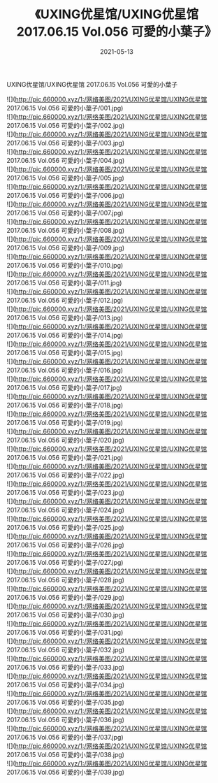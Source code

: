﻿---
layout: post
title:  《UXING优星馆/UXING优星馆 2017.06.15 Vol.056 可愛的小葉子》
date:   2021-05-13
img: http://pic.660000.xyz/1:/网络美图/2021/UXING优星馆/UXING优星馆 2017.06.15 Vol.056 可愛的小葉子/000.jpg
categories: [美女, 清纯, 唯美]
---

UXING优星馆/UXING优星馆 2017.06.15 Vol.056 可愛的小葉子

 ![](http://pic.660000.xyz/1:/网络美图/2021/UXING优星馆/UXING优星馆 2017.06.15 Vol.056 可愛的小葉子/001.jpg) <br>![](http://pic.660000.xyz/1:/网络美图/2021/UXING优星馆/UXING优星馆 2017.06.15 Vol.056 可愛的小葉子/002.jpg) <br>![](http://pic.660000.xyz/1:/网络美图/2021/UXING优星馆/UXING优星馆 2017.06.15 Vol.056 可愛的小葉子/003.jpg) <br>![](http://pic.660000.xyz/1:/网络美图/2021/UXING优星馆/UXING优星馆 2017.06.15 Vol.056 可愛的小葉子/004.jpg) <br>![](http://pic.660000.xyz/1:/网络美图/2021/UXING优星馆/UXING优星馆 2017.06.15 Vol.056 可愛的小葉子/005.jpg) <br>![](http://pic.660000.xyz/1:/网络美图/2021/UXING优星馆/UXING优星馆 2017.06.15 Vol.056 可愛的小葉子/006.jpg) <br>![](http://pic.660000.xyz/1:/网络美图/2021/UXING优星馆/UXING优星馆 2017.06.15 Vol.056 可愛的小葉子/007.jpg) <br>![](http://pic.660000.xyz/1:/网络美图/2021/UXING优星馆/UXING优星馆 2017.06.15 Vol.056 可愛的小葉子/008.jpg) <br>![](http://pic.660000.xyz/1:/网络美图/2021/UXING优星馆/UXING优星馆 2017.06.15 Vol.056 可愛的小葉子/009.jpg) <br>![](http://pic.660000.xyz/1:/网络美图/2021/UXING优星馆/UXING优星馆 2017.06.15 Vol.056 可愛的小葉子/010.jpg) <br>![](http://pic.660000.xyz/1:/网络美图/2021/UXING优星馆/UXING优星馆 2017.06.15 Vol.056 可愛的小葉子/011.jpg) <br>![](http://pic.660000.xyz/1:/网络美图/2021/UXING优星馆/UXING优星馆 2017.06.15 Vol.056 可愛的小葉子/012.jpg) <br>![](http://pic.660000.xyz/1:/网络美图/2021/UXING优星馆/UXING优星馆 2017.06.15 Vol.056 可愛的小葉子/013.jpg) <br>![](http://pic.660000.xyz/1:/网络美图/2021/UXING优星馆/UXING优星馆 2017.06.15 Vol.056 可愛的小葉子/014.jpg) <br>![](http://pic.660000.xyz/1:/网络美图/2021/UXING优星馆/UXING优星馆 2017.06.15 Vol.056 可愛的小葉子/015.jpg) <br>![](http://pic.660000.xyz/1:/网络美图/2021/UXING优星馆/UXING优星馆 2017.06.15 Vol.056 可愛的小葉子/016.jpg) <br>![](http://pic.660000.xyz/1:/网络美图/2021/UXING优星馆/UXING优星馆 2017.06.15 Vol.056 可愛的小葉子/017.jpg) <br>![](http://pic.660000.xyz/1:/网络美图/2021/UXING优星馆/UXING优星馆 2017.06.15 Vol.056 可愛的小葉子/018.jpg) <br>![](http://pic.660000.xyz/1:/网络美图/2021/UXING优星馆/UXING优星馆 2017.06.15 Vol.056 可愛的小葉子/019.jpg) <br>![](http://pic.660000.xyz/1:/网络美图/2021/UXING优星馆/UXING优星馆 2017.06.15 Vol.056 可愛的小葉子/020.jpg) <br>![](http://pic.660000.xyz/1:/网络美图/2021/UXING优星馆/UXING优星馆 2017.06.15 Vol.056 可愛的小葉子/021.jpg) <br>![](http://pic.660000.xyz/1:/网络美图/2021/UXING优星馆/UXING优星馆 2017.06.15 Vol.056 可愛的小葉子/022.jpg) <br>![](http://pic.660000.xyz/1:/网络美图/2021/UXING优星馆/UXING优星馆 2017.06.15 Vol.056 可愛的小葉子/023.jpg) <br>![](http://pic.660000.xyz/1:/网络美图/2021/UXING优星馆/UXING优星馆 2017.06.15 Vol.056 可愛的小葉子/024.jpg) <br>![](http://pic.660000.xyz/1:/网络美图/2021/UXING优星馆/UXING优星馆 2017.06.15 Vol.056 可愛的小葉子/025.jpg) <br>![](http://pic.660000.xyz/1:/网络美图/2021/UXING优星馆/UXING优星馆 2017.06.15 Vol.056 可愛的小葉子/026.jpg) <br>![](http://pic.660000.xyz/1:/网络美图/2021/UXING优星馆/UXING优星馆 2017.06.15 Vol.056 可愛的小葉子/027.jpg) <br>![](http://pic.660000.xyz/1:/网络美图/2021/UXING优星馆/UXING优星馆 2017.06.15 Vol.056 可愛的小葉子/028.jpg) <br>![](http://pic.660000.xyz/1:/网络美图/2021/UXING优星馆/UXING优星馆 2017.06.15 Vol.056 可愛的小葉子/029.jpg) <br>![](http://pic.660000.xyz/1:/网络美图/2021/UXING优星馆/UXING优星馆 2017.06.15 Vol.056 可愛的小葉子/030.jpg) <br>![](http://pic.660000.xyz/1:/网络美图/2021/UXING优星馆/UXING优星馆 2017.06.15 Vol.056 可愛的小葉子/031.jpg) <br>![](http://pic.660000.xyz/1:/网络美图/2021/UXING优星馆/UXING优星馆 2017.06.15 Vol.056 可愛的小葉子/032.jpg) <br>![](http://pic.660000.xyz/1:/网络美图/2021/UXING优星馆/UXING优星馆 2017.06.15 Vol.056 可愛的小葉子/033.jpg) <br>![](http://pic.660000.xyz/1:/网络美图/2021/UXING优星馆/UXING优星馆 2017.06.15 Vol.056 可愛的小葉子/034.jpg) <br>![](http://pic.660000.xyz/1:/网络美图/2021/UXING优星馆/UXING优星馆 2017.06.15 Vol.056 可愛的小葉子/035.jpg) <br>![](http://pic.660000.xyz/1:/网络美图/2021/UXING优星馆/UXING优星馆 2017.06.15 Vol.056 可愛的小葉子/036.jpg) <br>![](http://pic.660000.xyz/1:/网络美图/2021/UXING优星馆/UXING优星馆 2017.06.15 Vol.056 可愛的小葉子/037.jpg) <br>![](http://pic.660000.xyz/1:/网络美图/2021/UXING优星馆/UXING优星馆 2017.06.15 Vol.056 可愛的小葉子/038.jpg) <br>![](http://pic.660000.xyz/1:/网络美图/2021/UXING优星馆/UXING优星馆 2017.06.15 Vol.056 可愛的小葉子/039.jpg) <br>